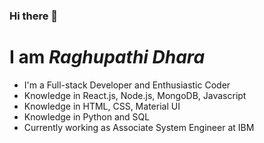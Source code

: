 ### Hi there 👋

#  I am *Raghupathi Dhara*

- I'm a Full-stack Developer and Enthusiastic Coder
- Knowledge in React.js, Node.js, MongoDB, Javascript
- Knowledge in HTML, CSS, Material UI
- Knowledge in Python and SQL
- Currently working as Associate System Engineer at IBM
